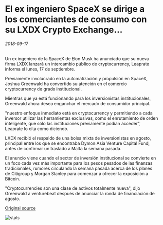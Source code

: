 # El ex ingeniero SpaceX se dirige a los comerciantes de consumo con su LXDX Crypto Exchange...

###### 2018-09-17

Un ex ingeniero de la SpaceX de Elon Musk ha anunciado que su nueva firma LXDX lanzará un intercambio público de cryptocurrency, Leaprate informa el lunes, 17 de septiembre.

Previamente involucrado en la automatización y propulsión en SpaceX, Joshua Greenwald ha convertido su atención en el comercio cryptocurrency de grado institucional.

Mientras que ya está funcionando para los inversionistas institucionales, Greenwald ahora desea enganchar el mercado de consumidor principal.

"nuestro enfoque inmediato está en cryptocurrency y permitiendo a cada inversor utilizar las herramientas exclusivas, como el enrutamiento de orden inteligente, que sólo las instituciones previamente podían acceder", Leaprate lo cita como diciendo.

LXDX recibió el respaldo de una bolsa mixta de inversionistas en agosto, principal entre los que se encontraba Dymon Asia Venture Capital Fund, antes de confirmar un traslado a Malta la semana pasada.

El anuncio viene cuando el sector de inversión institucional se convierte en un foco cada vez más importante para los pesos pesados de las finanzas tradicionales, rumores circulando la semana pasada acerca de los planes de Citigroup y Morgan Stanley para comenzar a ofrecer la exposición a Bitcoin.

"Cryptocurrencies son una clase de activos totalmente nueva", dijo Greenwald a venturebeat después de anunciar la ronda de financiación de agosto.

[Original source](https://cointelegraph.com/news/former-spacex-engineer-targets-consumer-traders-with-his-lxdx-crypto-exchange)

![stats](https://c.statcounter.com/11760860/0/a89fa40b/1/ "stats")